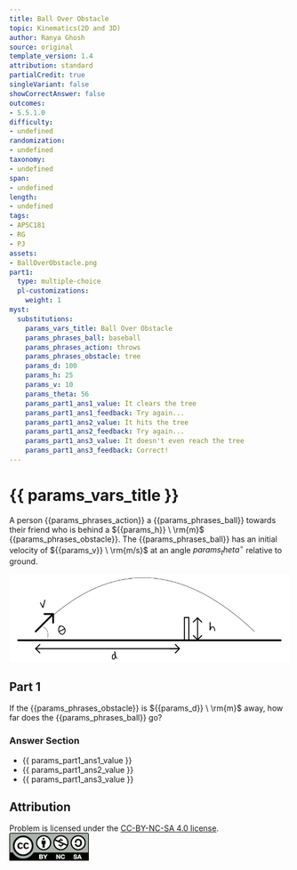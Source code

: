 ```yaml
---
title: Ball Over Obstacle
topic: Kinematics(2D and 3D)
author: Ranya Ghosh
source: original
template_version: 1.4
attribution: standard
partialCredit: true
singleVariant: false
showCorrectAnswer: false
outcomes:
- 5.5.1.0
difficulty:
- undefined
randomization:
- undefined
taxonomy:
- undefined
span:
- undefined
length:
- undefined
tags:
- APSC181
- RG
- PJ
assets:
- BallOverObstacle.png
part1:
  type: multiple-choice
  pl-customizations:
    weight: 1
myst:
  substitutions:
    params_vars_title: Ball Over Obstacle
    params_phrases_ball: baseball
    params_phrases_action: throws
    params_phrases_obstacle: tree
    params_d: 100
    params_h: 25
    params_v: 10
    params_theta: 56
    params_part1_ans1_value: It clears the tree
    params_part1_ans1_feedback: Try again...
    params_part1_ans2_value: It hits the tree
    params_part1_ans2_feedback: Try again...
    params_part1_ans3_value: It doesn't even reach the tree
    params_part1_ans3_feedback: Correct!
---
```

# {{ params_vars_title }}
A person {{params_phrases_action}} a {{params_phrases_ball}} towards their friend who is behind a ${{params_h}} \ \rm{m}$ {{params_phrases_obstacle}}. The {{params_phrases_ball}} has an initial velocity of ${{params_v}} \ \rm{m/s}$ at an angle ${{params_theta}}^\circ$ relative to ground.

<img src="BallOverObstacle.png" width="800px">

## Part 1

If the {{params_phrases_obstacle}} is ${{params_d}} \ \rm{m}$ away, how far does the {{params_phrases_ball}} go?

### Answer Section

- {{ params_part1_ans1_value }}
- {{ params_part1_ans2_value }}
- {{ params_part1_ans3_value }}

## Attribution

Problem is licensed under the [CC-BY-NC-SA 4.0 license](https://creativecommons.org/licenses/by-nc-sa/4.0/).<br> ![The Creative Commons 4.0 license requiring attribution-BY, non-commercial-NC, and share-alike-SA license.](https://raw.githubusercontent.com/firasm/bits/master/by-nc-sa.png)